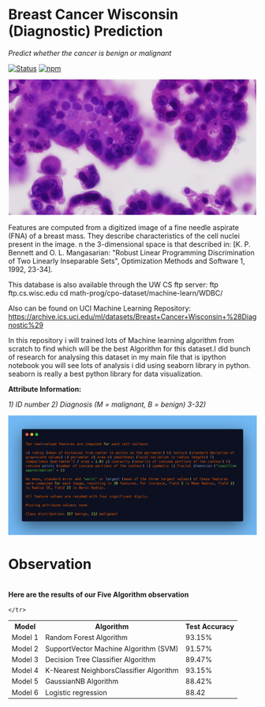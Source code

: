 # Breast Cancer Wisconsin (Diagnostic) Prediction
*Predict whether the cancer is benign or malignant*

<a href="#">[![Status](https://img.shields.io/badge/status-maintained-brightgreen.svg?style=for-the-badge)]()</a>
<a href="https://github.com/suvhradipghosh07/Breast-Cancer-prediction-using-Machine-Learning-various-Algorithm/blob/master/README.md">[![npm](https://img.shields.io/npm/l/express.svg?style=for-the-badge)]()</a>

<img src="img.jpg" aling="center">

Features are computed from a digitized image of a fine needle aspirate (FNA) of a breast mass. They describe characteristics of the cell nuclei present in the image. n the 3-dimensional space is that described in: [K. P. Bennett and O. L. Mangasarian: "Robust Linear Programming Discrimination of Two Linearly Inseparable Sets", Optimization Methods and Software 1, 1992, 23-34].

This database is also available through the UW CS ftp server: ftp ftp.cs.wisc.edu cd math-prog/cpo-dataset/machine-learn/WDBC/

Also can be found on UCI Machine Learning Repository: https://archive.ics.uci.edu/ml/datasets/Breast+Cancer+Wisconsin+%28Diagnostic%29

In this repository i will trained lots of Machine  learning algorithm from scratch to find which will be the best Algorithm for this dataset.I did bunch of research for analysing this dataset in my main file that is ipython notebook you will see lots of analysis i did using seaborn library in python. seaborn is really a best python library for data visualization.

**Attribute Information:**

*1) ID number 2) Diagnosis (M = malignant, B = benign) 3-32)*

<img src="text.png">

# Observation
<html>
<body>
    <br>
    <b>Here are the results of our Five Algorithm observation</b> 
<table>
  <tr>
    <th>Model</th>
    <th>Algorithm</th>
    <th>Test Accuracy</th>
  </tr>    
  <tr>
    <td>Model 1</td>
    <td>Random Forest Algorithm</td>
    <td>93.15%</td>
  </tr>
  <tr>
    <td>Model 2</td>
    <td>SupportVector Machine Algorithm (SVM)</td>
    <td>91.57%</td>
  </tr>
  <tr>
    <td>Model 3</td>
    <td>Decision Tree Classifier Algorithm</td>
    <td>89.47%</td>
  </tr>
      <tr>
    <td>Model 4</td>
    <td>K-Nearest NeighborsClassifier Algorithm</td>
    <td>93.15%</td>
  </tr>
      <tr>
    <td>Model 5</td>
    <td>GaussianNB Algorithm</td>
    <td>88.42%</td>
  </tr>
  <tr>
        <td>Model 6</td>  
        <td>Logistic regression</td>
        <td>88.42</td>
    
    </tr>
</table>
</body>
</html>
